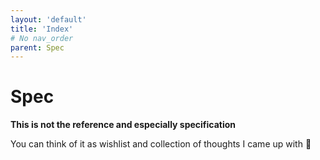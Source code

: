 ```yaml
---
layout: 'default'
title: 'Index'
# No nav_order
parent: Spec
---
```


# Spec

**This is not the reference and especially specification**

You can think of it as wishlist and collection of thoughts I came up with 🙂
